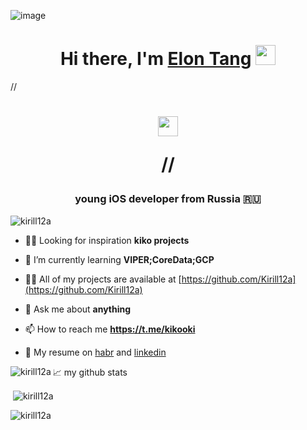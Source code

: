  ![image](https://user-images.githubusercontent.com/45273279/147571612-94d598fb-769a-4473-8aa7-91369ff5e777.gif)
 
 <h1 align="center">Hi there, I'm <a href="https://www.blackcater.win/" target="_blank">Elon Tang</a> <img
src="https://user-images.githubusercontent.com/45273279/147571612-94d598fb-769a-4473-8aa7-91369ff5e777.gif" height="32" /></h1>

//
<h1 align="center"><img
src="https://user-images.githubusercontent.com/45273279/147573129-890c31a4-f84a-4eeb-bfab-1379ed7b7da6.gif" height="32"/></
<img  src="https://user-images.githubusercontent.com/45273279/147573129-890c31a4-f84a-4eeb-bfab-1379ed7b7da6.gif" height="32"/></
 h1>

//
<h3 align="center">young iOS developer from Russia 🇷🇺</h3>

<p align="left"> <img src="https://komarev.com/ghpvc/?username=kirill12a&label=Profile%20views&color=0e75b6&style=flat" alt="kirill12a" /> </p>

- 🧘‍♂ Looking for inspiration **kiko projects**

- 🌱 I’m currently learning **VIPER;CoreData;GCP**

- 👨‍💻 All of my projects are available at [https://github.com/Kirill12a](https://github.com/Kirill12a)

- 💬 Ask me about **anything**

- 📫 How to reach me **https://t.me/kikooki**

- 💼 My resume on [habr](https://career.habr.com/kikosdrozd) and [linkedin](https://www.linkedin.com/in/kirill-drozdov-7ba685227/) 

<p align="left">
</p>



<p><img align="left" src="https://github-readme-stats.vercel.app/api/top-langs?username=kirill12a&show_icons=true&locale=en&layout=compact" alt="kirill12a" /></p>

📈 my github stats
<p>&nbsp;<img align="center" src="https://github-readme-stats.vercel.app/api?username=kirill12a&show_icons=true&theme=gotham" alt="kirill12a" /></p>
  
<p><img align="center" src="https://github-readme-streak-stats.herokuapp.com/?user=kirill12a&" alt="kirill12a" /></p>
